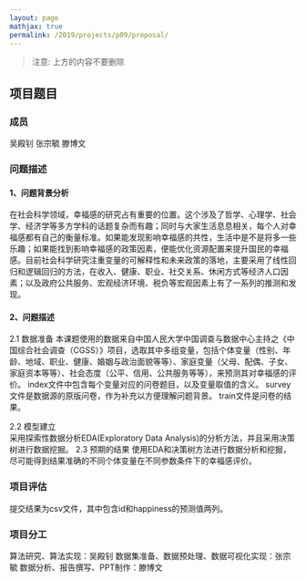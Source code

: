 ```yaml
---
layout: page
mathjax: true
permalink: /2019/projects/p09/proposal/
---
```


> 注意: 上方的内容不要删除

## 项目题目 


### 成员
吴殿钊
张宗毓
滕博文

### 问题描述

#### 1、问题背景分析
在社会科学领域，幸福感的研究占有重要的位置。这个涉及了哲学、心理学、社会学、经济学等多方学科的话题复杂而有趣；同时与大家生活息息相关，每个人对幸福感都有自己的衡量标准。如果能发现影响幸福感的共性，生活中是不是将多一些乐趣；如果能找到影响幸福感的政策因素，便能优化资源配置来提升国民的幸福感。目前社会科学研究注重变量的可解释性和未来政策的落地，主要采用了线性回归和逻辑回归的方法，在收入、健康、职业、社交关系、休闲方式等经济人口因素；以及政府公共服务、宏观经济环境、税负等宏观因素上有了一系列的推测和发现。
#### 2、问题描述
2.1 数据准备
本课题使用的数据来自中国人民大学中国调查与数据中心主持之《中国综合社会调查（CGSS）》项目，选取其中多组变量，包括个体变量（性别、年龄、地域、职业、健康、婚姻与政治面貌等等）、家庭变量（父母、配偶、子女、家庭资本等等）、社会态度（公平、信用、公共服务等等），来预测其对幸福感的评价。
index文件中包含每个变量对应的问卷题目，以及变量取值的含义。
survey文件是数据源的原版问卷，作为补充以方便理解问题背景。
train文件是问卷的结果。

2.2 模型建立  
采用探索性数据分析EDA(Exploratory Data Analysis)的分析方法，并且采用决策树进行数据挖掘。
2.3 预期的结果
使用EDA和决策树方法进行数据分析和挖掘，尽可能得到结果准确的不同个体变量在不同参数条件下的幸福感评价。
### 项目评估
提交结果为csv文件，其中包含id和happiness的预测值两列。
### 项目分工
算法研究、算法实现：吴殿钊
数据集准备、数据预处理、数据可视化实现：张宗毓
数据分析、报告撰写、PPT制作：滕博文
